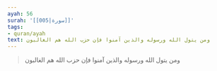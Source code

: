```yaml
---
ayah: 56
surah: '[[005|سورة]]'
tags:
- quran/ayah
text: ومن يتول الله ورسوله والذين آمنوا فإن حزب الله هم الغالبون
---
```

> ومن يتول الله ورسوله والذين آمنوا فإن حزب الله هم الغالبون
